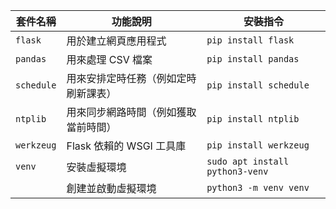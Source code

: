 | 套件名稱     | 功能說明                       | 安裝指令                          |
|--------------|--------------------------------|-----------------------------------|
| `flask`      | 用於建立網頁應用程式            | `pip install flask`               |
| `pandas`     | 用來處理 CSV 檔案               | `pip install pandas`              |
| `schedule`   | 用來安排定時任務（例如定時刷新課表） | `pip install schedule`            |
| `ntplib`     | 用來同步網路時間（例如獲取當前時間）| `pip install ntplib`              |
| `werkzeug`   | Flask 依賴的 WSGI 工具庫         | `pip install werkzeug`            |
|`venv`        | 安裝虛擬環境                    |`sudo apt install python3-venv`|
|              |創建並啟動虛擬環境|`python3 -m venv venv ` |

